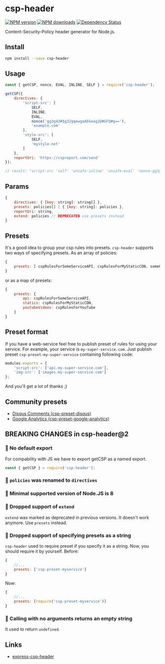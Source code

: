 # csp-header
[![NPM version](https://img.shields.io/npm/v/csp-header.svg?style=flat)](https://www.npmjs.com/package/csp-header)
[![NPM downloads](https://img.shields.io/npm/dm/csp-header.svg?style=flat)](https://www.npmjs.com/package/csp-header)
[![Dependency Status](https://img.shields.io/david/frux/csp-header.svg?style=flat)](https://david-dm.org/frux/csp-header)

Content-Security-Policy header generator for Node.js.

## Install
```bash
npm install --save csp-header
```

## Usage
```js
const { getCSP, nonce, EVAL, INLINE, SELF } = require('csp-header');

getCSP({
    directives: {
        'script-src': [
            SELF,
            INLINE,
            EVAL,
            nonce('gg3g43#$g32gqewgaAEGeag2@#GFQ#g=='),
            'example.com'
        ],
        'style-src': [
            SELF,
            'mystyle.net'
        ]
    },
    reportUri: 'https://cspreport.com/send'
});

// result: "script-src 'self' 'unsafe-inline' 'unsafe-eval' 'nonce-gg3g43#$g32gqewgaAEGeag2@#GFQ#g==' example.com; style-src 'self' mystyle.net; report-uri https://cspreport.com/send;"
```

## Params
```js
{
    directives: { [key: string]: string[] },
    presets: policies[] | { [key: string]: policies },
    reportUri: string,
    extend: policies // DEPRECATED use presets instead
}
```

## Presets
It's a good idea to group your csp rules into presets. `csp-header` supports two ways of specifying presets. As an array of policies:
```js
{
    presets: [ cspRulesForSomeServiceAPI, cspRulesForMyStaticCDN, someOtherCSPRules ]
}
```

or as a map of presets:
```js
{
    presets: {
        api: cspRulesForSomeServiceAPI,
        statics: cspRulesForMyStaticCDN,
        youtubeVideos: cspRulesForYouTube
    }
}
```

## Preset format
If you have a web-service feel free to publish preset of rules for using your service. For example, your service is ``my-super-service.com``. Just publish preset ``csp-preset-my-super-service`` containing following code:
```js
modules.exports = {
    'script-src': ['api.my-super-service.com'],
    'img-src': ['images.my-super-service.com']
};
```

And you'll get a lot of thanks ;)

## Community presets

* [Disqus Comments (csp-preset-disqus)](https://github.com/Savjee/csp-preset-disqus)
* [Google Analytics (csp-preset-google-analytics)](https://github.com/Savjee/csp-preset-google-analytics)

## BREAKING CHANGES in csp-header@2

### 🔨 No default export
For compability with JS we have to export getCSP as a named export.
```js
const { getCSP } = require('csp-header');
```

### 🔨 `policies` was renamed to `directives`

### 🔨 Minimal supported version of Node.JS is 8

### 🔨 Dropped support of `extend`
`extend` was marked as deprecated in previous versions. It doesn't work anymore. Use `presets` instead.

### 🔨 Dropped support of specifying presets as a string
`csp-header` used to require preset if you specify it as a string. Now, you should require it by yourself.
Before:
```js
{
    //...
    presets: ['csp-preset-myservice']
}
```
Now:
```js
{
    //...
    presets: [require('csp-preset-myservice')]
}
```

### 🔨 Calling with no arguments returns an empty string
It used to return `undefined`.

## Links
- [express-csp-header](https://github.com/frux/express-csp-header)
